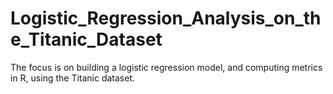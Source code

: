 # Logistic_Regression_Analysis_on_the_Titanic_Dataset
The focus is on building a logistic regression model, and computing metrics in R, using the Titanic dataset.
